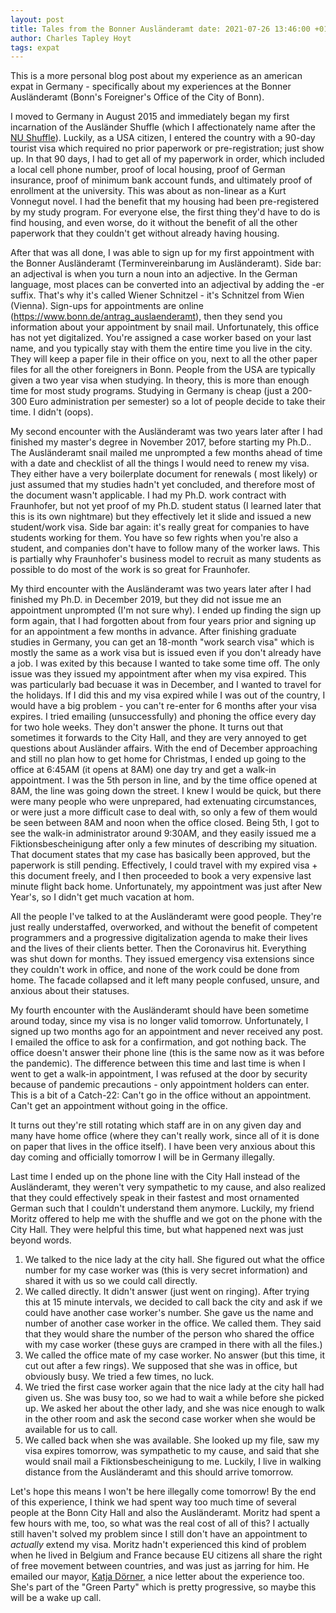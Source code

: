 ```yaml
---
layout: post
title: Tales from the Bonner Ausländeramt date: 2021-07-26 13:46:00 +0100
author: Charles Tapley Hoyt
tags: expat
---
```

This is a more personal blog post about my experience as an american expat in Germany - specifically about my
experiences at the Bonner Ausländeramt (Bonn's Foreigner's Office of the City of Bonn).

I moved to Germany in August 2015 and immediately began my first incarnation of the Ausländer Shuffle (which I
affectionately name after
the [NU Shuffle](https://huntnewsnu.com/49669/editorial/editorial-students-want-an-end-to-the-nu-shuffle/)). Luckily, as
a USA citizen, I entered the country with a 90-day tourist visa which required no prior paperwork or pre-registration;
just show up. In that 90 days, I had to get all of my paperwork in order, which included a local cell phone number,
proof of local housing, proof of German insurance, proof of minimum bank account funds, and ultimately proof of
enrollment at the university. This was about as non-linear as a Kurt Vonnegut novel. I had the benefit that my housing
had been pre-registered by my study program. For everyone else, the first thing they'd have to do is find housing, and
even worse, do it without the benefit of all the other paperwork that they couldn't get without already having housing.

After that was all done, I was able to sign up for my first appointment with the Bonner Ausländeramt (Terminvereinbarung
im Ausländeramt). Side bar: an adjectival is when you turn a noun into an adjective. In the German language, most places
can be converted into an adjectival by adding the -er suffix. That's why it's called Wiener Schnitzel - it's Schnitzel
from Wien (Vienna). Sign-ups for appointments are online (https://www.bonn.de/antrag_auslaenderamt), then they send you
information about your appointment by snail mail. Unfortunately, this office has not yet digitalized. You're assigned a
case worker based on your last name, and you typically stay with them the entire time you live in the city. They will
keep a paper file in their office on you, next to all the other paper files for all the other foreigners in Bonn. People
from the USA are typically given a two year visa when studying. In theory, this is more than enough time for most study
programs. Studying in Germany is cheap (just a 200-300 Euro administration per semester) so a lot of people decide to
take their time. I didn't (oops).

My second encounter with the Ausländeramt was two years later after I had finished my master's degree in November 2017,
before starting my Ph.D.. The Ausländeramt snail mailed me unprompted a few months ahead of time with a date and
checklist of all the things I would need to renew my visa. They either have a very boilerplate document for renewals (
most likely) or just assumed that my studies hadn't yet concluded, and therefore most of the document wasn't applicable.
I had my Ph.D. work contract with Fraunhofer, but not yet proof of my Ph.D. student status (I learned later that this is
its own nightmare) but they effectively let it slide and issued a new student/work visa. Side bar again: it's really
great for companies to have students working for them. You have so few rights when you're also a student, and companies
don't have to follow many of the worker laws. This is partially why Fraunhofer's business model to recruit as many
students as possible to do most of the work is so great for Fraunhofer.

My third encounter with the Ausländeramt was two years later after I had finished my Ph.D. in December 2019, but they
did not issue me an appointment unprompted (I'm not sure why). I ended up finding the sign up form again, that I had
forgotten about from four years prior and signing up for an appointment a few months in advance. After finishing
graduate studies in Germany, you can get an 18-month "work search visa" which is mostly the same as a work visa but is
issued even if you don't already have a job. I was exited by this because I wanted to take some time off. The only issue
was they issued my appointment after when my visa expired. This was particularly bad becuase it was in December, and I
wanted to travel for the holidays. If I did this and my visa expired while I was out of the country, I would have a big
problem - you can't re-enter for 6 months after your visa expires. I tried emailing (unsuccessfully) and phoning the
office every day for two hole weeks. They don't answer the phone. It turns out that sometimes it forwards to the City
Hall, and they are very annoyed to get questions about Ausländer affairs. With the end of December approaching and still
no plan how to get home for Christmas, I ended up going to the office at 6:45AM (it opens at 8AM) one day try and get a
walk-in appointment. I was the 5th person in line, and by the time office opened at 8AM, the line was going down the
street. I knew I would be quick, but there were many people who were unprepared, had extenuating circumstances, or were
just a more difficult case to deal with, so only a few of them would be seen between 8AM and noon when the office
closed. Being 5th, I got to see the walk-in administrator around 9:30AM, and they easily issued me a
Fiktionsbescheinigung after only a few minutes of describing my situation. That document states that my case has
basically been approved, but the paperwork is still pending. Effectively, I could travel with my expired visa + this
document freely, and I then proceeded to book a very expensive last minute flight back home. Unfortunately, my
appointment was just after New Year's, so I didn't get much vacation at hom.

All the people I've talked to at the Ausländeramt were good people. They're just really understaffed, overworked, and
without the benefit of competent programmers and a progressive digitalization agenda to make their lives and the lives
of their clients better. Then the Coronavirus hit. Everything was shut down for months. They issued emergency visa
extensions since they couldn't work in office, and none of the work could be done from home. The facade collapsed and it
left many people confused, unsure, and anxious about their statuses.

My fourth encounter with the Ausländeramt should have been sometime around today, since my visa is no longer valid
tomorrow. Unfortunately, I signed up two months ago for an appointment and never received any post. I emailed the office
to ask for a confirmation, and got nothing back. The office doesn't answer their phone line (this is the same now as it
was before the pandemic). The difference between this time and last time is when I went to get a walk-in appointment, I
was refused at the door by security because of pandemic precautions - only appointment holders can enter. This is a bit
of a Catch-22: Can't go in the office without an appointment. Can't get an appointment without going in the office.

It turns out they're still rotating which staff are in on any given day and many have home office (where they can't
really work, since all of it is done on paper that lives in the office itself). I have been very anxious about this day
coming and officially tomorrow I will be in Germany illegally.

Last time I ended up on the phone line with the City Hall instead of the Ausländeramt, they weren't very sympathetic to
my cause, and also realized that they could effectively speak in their fastest and most ornamented German such that I
couldn't understand them anymore. Luckily, my friend Moritz offered to help me with the shuffle and we got on the phone
with the City Hall. They were helpful this time, but what happened next was just beyond words.

1. We talked to the nice lady at the city hall. She figured out what the office number for my case worker was (this is
   very secret information) and shared it with us so we could call directly.
2. We called directly. It didn't answer (just went on ringing). After trying this at 15 minute intervals, we decided to
   call back the city and ask if we could have another case worker's number. She gave us the name and number of another
   case worker in the office. We called them. They said that they would share the number of the person who shared the
   office with my case worker (these guys are cramped in there with all the files.)
3. We called the office mate of my case worker. No answer (but this time, it cut out after a few rings). We supposed
   that she was in office, but obviously busy. We tried a few times, no luck.
4. We tried the first case worker again that the nice lady at the city hall had given us. She was busy too, so we had to
   wait a while before she picked up. We asked her about the other lady, and she was nice enough to walk in the other
   room and ask the second case worker when she would be available for us to call.
5. We called back when she was available. She looked up my file, saw my visa expires tomorrow, was sympathetic to my
   cause, and said that she would snail mail a Fiktionsbescheinigung to me. Luckily, I live in walking distance from the
   Ausländeramt and this should arrive tomorrow.

Let's hope this means I won't be here illegally come tomorrow! By the end of this experience, I think we had spent way
too much time of several people at the Bonn City Hall and also the Ausländeramt. Moritz had spent a few hours with me,
too, so what was the real cost of all of this? I actually still haven't solved my problem since I still don't have an
appointment to _actually_ extend my visa. Moritz hadn't experienced this kind of problem when he lived in Belgium and
France because EU citizens all share the right of free movement between countries, and was just as jarring for him. He
emailed our mayor, [Katja Dörner](https://www.bonn.de/vv/personen/Doerner-2379.php), a nice letter about the experience
too. She's part of the "Green Party" which is pretty progressive, so maybe this will be a wake up call.
